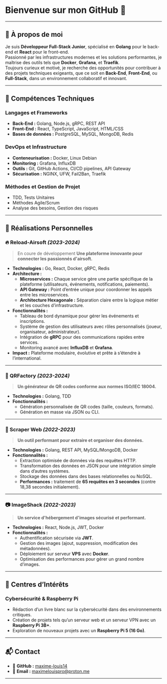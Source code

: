 # Bienvenue sur mon GitHub 👋

---

## 🚀 À propos de moi

Je suis **Développeur Full-Stack Junior**, spécialisé en **Golang** pour le back-end et **React** pour le front-end.  
Passionné par les infrastructures modernes et les solutions performantes, je maîtrise des outils tels que **Docker**, **Grafana**, et **Traefik**.  
Toujours curieux et motivé, je recherche des opportunités pour contribuer à des projets techniques exigeants, que ce soit en **Back-End**, **Front-End**, ou **Full-Stack**, dans un environnement collaboratif et innovant.

---

## 🔧 Compétences Techniques

### Langages et Frameworks
- **Back-End :** Golang, Node.js, gRPC, REST API  
- **Front-End :** React, TypeScript, JavaScript, HTML/CSS  
- **Bases de données :** PostgreSQL, MySQL, MongoDB, Redis  

### DevOps et Infrastructure
- **Conteneurisation :** Docker, Linux Debian  
- **Monitoring :** Grafana, InfluxDB  
- **Outils :** Git, GitHub Actions, CI/CD pipelines, API Gateway  
- **Sécurisation :** NGINX, UFW, Fail2Ban, Traefik  

### Méthodes et Gestion de Projet
- TDD, Tests Unitaires  
- Méthodes Agile/Scrum  
- Analyse des besoins, Gestion des risques  

---

## 📜 Réalisations Personnelles

### 🔥 Reload-Airsoft *(2023-2024)*
> En coure de développement **Une plateforme innovante pour connecter les passionnés d'airsoft.**  
- **Technologies :** Go, React, Docker, gRPC, Redis  
- **Architecture :**  
  - **Microservices :** Chaque service gère une partie spécifique de la plateforme (utilisateurs, événements, notifications, paiements).  
  - **API Gateway :** Point d’entrée unique pour coordonner les appels entre les microservices.  
  - **Architecture Hexagonale :** Séparation claire entre la logique métier et les couches d’infrastructure.  
- **Fonctionnalités :**  
  - Tableau de bord dynamique pour gérer les événements et inscriptions.  
  - Système de gestion des utilisateurs avec rôles personnalisés (joueur, organisateur, administrateur).  
  - Intégration de **gRPC** pour des communications rapides entre services.  
  - Monitoring avancé avec **InfluxDB** et **Grafana**.  
- **Impact :** Plateforme modulaire, évolutive et prête à s’étendre à l’international.  

---

### 🧩 QRFactory *(2023-2024)*  
> **Un générateur de QR codes conforme aux normes ISO/IEC 18004.**  
- **Technologies :** Golang, TDD  
- **Fonctionnalités :**  
  - Génération personnalisée de QR codes (taille, couleurs, formats).  
  - Génération en masse via JSON ou CLI.  

---

### 🔧 Scraper Web *(2022-2023)*  
> **Un outil performant pour extraire et organiser des données.**  
- **Technologies :** Golang, REST API, MySQL/MongoDB, Docker  
- **Fonctionnalités :**  
  - Extraction optimisée de données via des requêtes HTTP.  
  - Transformation des données en JSON pour une intégration simple dans d’autres systèmes.  
  - Stockage des données dans des bases relationnelles ou NoSQL.  
  - **Performances :** traitement de **65 requêtes en 3 secondes** (contre 18,38 secondes initialement).  

---

### 📷 ImageShack *(2022-2023)*  
> **Un service d'hébergement d'images sécurisé et performant.**  
- **Technologies :** React, Node.js, JWT, Docker  
- **Fonctionnalités :**  
  - Authentification sécurisée via **JWT**.  
  - Gestion des images (ajout, suppression, modification des métadonnées).  
  - Déploiement sur serveur **VPS** avec **Docker**.  
  - Optimisation des performances pour gérer un grand nombre d’images.  

---

## 📖 Centres d’Intérêts  

### Cybersécurité & Raspberry Pi  
- Rédaction d’un livre blanc sur la cybersécurité dans des environnements critiques.  
- Création de projets tels qu’un serveur web et un serveur VPN avec un **Raspberry Pi 3B+**.  
- Exploration de nouveaux projets avec un **Raspberry Pi 5 (16 Go)**.  

---

## 📬 Contact

- 🐙 **GitHub :** [maxime-louis14](https://github.com/maxime-louis14)  
- 📧 **Email :** maximelouispro@proton.me  

---
